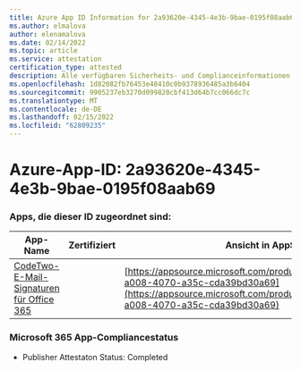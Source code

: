 ```yaml
---
title: Azure App ID Information for 2a93620e-4345-4e3b-9bae-0195f08aab69
ms.author: elmalova
author: elenamalova
ms.date: 02/14/2022
ms.topic: article
ms.service: attestation
certification_type: attested
description: Alle verfügbaren Sicherheits- und Complianceinformationen für 2a93620e-4345-4e3b-9bae-0195f08aab69.
ms.openlocfilehash: 1d82082fb76453e48410c0b9378936485a3b6404
ms.sourcegitcommit: 9905237eb3270d099820cbf413d64b7cc066dc7c
ms.translationtype: MT
ms.contentlocale: de-DE
ms.lasthandoff: 02/15/2022
ms.locfileid: "62809235"
---
```

# <a name="azure-app-id-2a93620e-4345-4e3b-9bae-0195f08aab69"></a>Azure-App-ID: 2a93620e-4345-4e3b-9bae-0195f08aab69


### <a name="apps-associated-with-this-id"></a>Apps, die dieser ID zugeordnet sind:
| **App-Name** | **Zertifiziert** | **Ansicht in AppSource** |
|--------------|---------------|-----------------------|
| [CodeTwo-E-Mail-Signaturen für Office 365](https://docs.microsoft.com/microsoft-365-app-certification/forward/codetwo.3d2daeb9-a008-4070-a35c-cda39bd30a69) |  | [https://appsource.microsoft.com/product/office/codetwo.3d2daeb9-a008-4070-a35c-cda39bd30a69](https://appsource.microsoft.com/product/office/codetwo.3d2daeb9-a008-4070-a35c-cda39bd30a69) |

### <a name="microsoft-365-app-compliance-status"></a>Microsoft 365 App-Compliancestatus
- Publisher Attestaton Status: Completed

